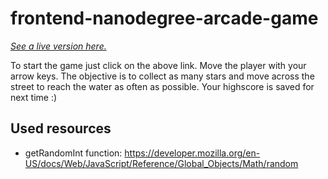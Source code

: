 # frontend-nanodegree-arcade-game

*[See a live version here.](http://jalilwahdatehagh.com/frontend-nanodegree-arcade-game/)*

To start the game just click on the above link. Move the player with your arrow keys. The objective is to collect as many stars and move across the street to reach the water as often as possible. Your highscore is saved for next time :)

## Used resources
* getRandomInt function: https://developer.mozilla.org/en-US/docs/Web/JavaScript/Reference/Global_Objects/Math/random
